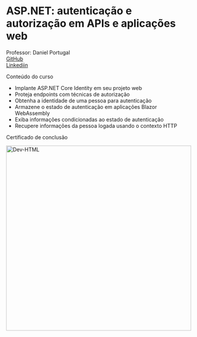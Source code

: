 # ASP.NET: autenticação e autorização em APIs e aplicações web


Professor: Daniel Portugal<br>
 [GitHub](https://github.com/dpcosta)<br>
 [Linkediin](https://www.linkedin.com/in/dpcosta74/)<br>

Conteúdo do curso

- Implante ASP.NET Core Identity em seu projeto web
- Proteja endpoints com técnicas de autorização
- Obtenha a identidade de uma pessoa para autenticação
- Armazene o estado de autenticação em aplicações Blazor WebAssembly
- Exiba informações condicionadas ao estado de autenticação
- Recupere informações da pessoa logada usando o contexto HTTP

Certificado de conclusão<br>

<img align="center" alt="Dev-HTML" height="500em" src="Fábio%20Vicente%20Nunes%20-%20ASP.NET%20-%20Autenticacao%20e%20Autoriacao%20em%20APIS%20e%20Aplicacoes%20WEB%20.png">
